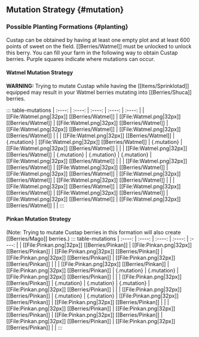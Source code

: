 ## Mutation Strategy {#mutation}

### Possible Planting Formations {#planting}

Custap can be obtained by having at least one empty plot and at least 600 points of sweet on the field. [[Berries/Watmel]] must be unlocked to unlock this berry. You can fill your farm in the following way to obtain Custap berries. Purple squares indicate where mutations can occur.

#### Watmel Mutation Strategy
**WARNING:** Trying to mutate Custap while having the [[Items/Sprinklotad]] equipped may result in your Watmel berries mutating into [[Berries/Shuca]] berries.

::: table-mutations
| :----: | :----: | :----: | :----: | :----: |
| [[File:Watmel.png\|32px]] [[Berries/Watmel]] | [[File:Watmel.png\|32px]] [[Berries/Watmel]] | [[File:Watmel.png\|32px]] [[Berries/Watmel]] | [[File:Watmel.png\|32px]] [[Berries/Watmel]] | [[File:Watmel.png\|32px]] [[Berries/Watmel]] | |
| [[File:Watmel.png\|32px]] [[Berries/Watmel]] | {.mutation} | [[File:Watmel.png\|32px]] [[Berries/Watmel]] | {.mutation} | [[File:Watmel.png\|32px]] [[Berries/Watmel]] | |
| [[File:Watmel.png\|32px]] [[Berries/Watmel]] | {.mutation} | {.mutation} | {.mutation} | [[File:Watmel.png\|32px]] [[Berries/Watmel]] | |
| [[File:Watmel.png\|32px]] [[Berries/Watmel]] | [[File:Watmel.png\|32px]] [[Berries/Watmel]] | [[File:Watmel.png\|32px]] [[Berries/Watmel]] | [[File:Watmel.png\|32px]] [[Berries/Watmel]] | [[File:Watmel.png\|32px]] [[Berries/Watmel]] | |
| [[File:Watmel.png\|32px]] [[Berries/Watmel]] | [[File:Watmel.png\|32px]] [[Berries/Watmel]] | [[File:Watmel.png\|32px]] [[Berries/Watmel]] | [[File:Watmel.png\|32px]] [[Berries/Watmel]] | [[File:Watmel.png\|32px]] [[Berries/Watmel]] | |
:::

#### Pinkan Mutation Strategy
(Note: Trying to mutate Custap berries in this formation will also create [[Berries/Mago]] berries.)
::: table-mutations
| :----: | :----: | :----: | :----: | :----: |
| [[File:Pinkan.png\|32px]] [[Berries/Pinkan]] | [[File:Pinkan.png\|32px]] [[Berries/Pinkan]] | [[File:Pinkan.png\|32px]] [[Berries/Pinkan]] | [[File:Pinkan.png\|32px]] [[Berries/Pinkan]] | [[File:Pinkan.png\|32px]] [[Berries/Pinkan]] | |
| [[File:Pinkan.png\|32px]] [[Berries/Pinkan]] | [[File:Pinkan.png\|32px]] [[Berries/Pinkan]] | {.mutation} | {.mutation} | [[File:Pinkan.png\|32px]] [[Berries/Pinkan]] | |
| [[File:Pinkan.png\|32px]] [[Berries/Pinkan]] | {.mutation} | {.mutation} | {.mutation} | [[File:Pinkan.png\|32px]] [[Berries/Pinkan]] | |
| [[File:Pinkan.png\|32px]] [[Berries/Pinkan]] | {.mutation} | {.mutation} | [[File:Pinkan.png\|32px]] [[Berries/Pinkan]] | [[File:Pinkan.png\|32px]] [[Berries/Pinkan]] | |
| [[File:Pinkan.png\|32px]] [[Berries/Pinkan]] | [[File:Pinkan.png\|32px]] [[Berries/Pinkan]] | [[File:Pinkan.png\|32px]] [[Berries/Pinkan]] | [[File:Pinkan.png\|32px]] [[Berries/Pinkan]] | [[File:Pinkan.png\|32px]] [[Berries/Pinkan]] | |
:::